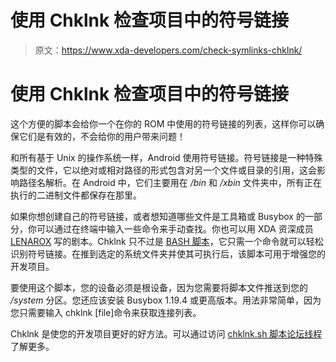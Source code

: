 # 使用 Chklnk 检查项目中的符号链接

> 原文：<https://www.xda-developers.com/check-symlinks-chklnk/>

# 使用 Chklnk 检查项目中的符号链接

这个方便的脚本会给你一个在你的 ROM 中使用的符号链接的列表，这样你可以确保它们是有效的，不会给你的用户带来问题！

和所有基于 Unix 的操作系统一样，Android 使用符号链接。符号链接是一种特殊类型的文件，它以绝对或相对路径的形式包含对另一个文件或目录的引用，这会影响路径名解析。在 Android 中，它们主要用在 */bin* 和 */xbin* 文件夹中，所有正在执行的二进制文件都保存在那里。

如果你想创建自己的符号链接，或者想知道哪些文件是工具箱或 Busybox 的一部分，你可以通过在终端中输入一些命令来手动查找。你也可以用 XDA 资深成员 [LENAROX](http://forum.xda-developers.com/member.php?u=4629194) 写的剧本。Chklnk 只不过是 [BASH 脚本](http://www.xda-developers.com/android/bash-patched-shellshock-vulnerability/ "Protect Yourself from Shellshock Vulnerability with Patched BASH")，它只需一个命令就可以轻松识别符号链接。在推到选定的系统文件夹并使其可执行后，该脚本可用于增强您的开发项目。

要使用这个脚本，您的设备必须是根设备，因为您需要将脚本文件推送到您的 */system* 分区。您还应该安装 Busybox 1.19.4 或更高版本。用法非常简单，因为您只需要输入 chklnk [file]命令来获取连接列表。

Chklnk 是使您的开发项目更好的好方法。可以通过访问 [chklnk.sh 脚本论坛线程](http://forum.xda-developers.com/android/software-hacking/script-checking-symlinks-fast-t2902774)了解更多。